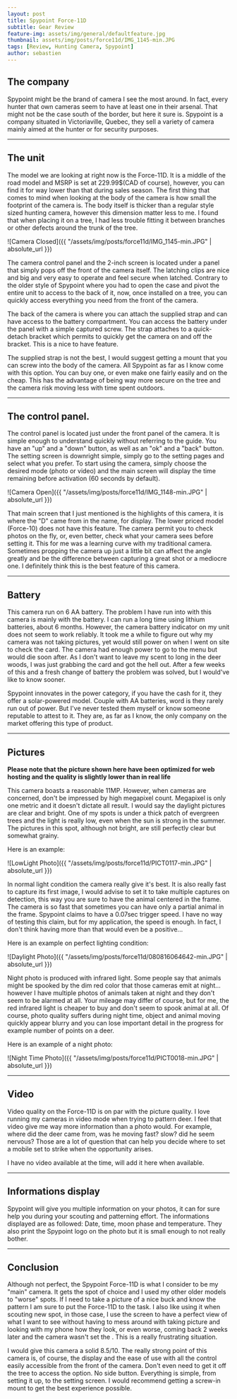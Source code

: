 ```yaml
---
layout: post
title: Spypoint Force-11D
subtitle: Gear Review
feature-img: assets/img/general/defaultfeature.jpg
thumbnail: assets/img/posts/force11d/IMG_1145-min.JPG
tags: [Review, Hunting Camera, Spypoint]
author: sebastien
---
```


## The company

Spypoint might be the brand of camera I see the most around. In fact, every hunter that own cameras seem to have at least one in their arsenal. That might not be the case south of the border, but here it sure is. Spypoint is a company situated in Victoriaville, Quebec, they sell a variety of camera mainly aimed at the hunter or for security purposes.

*****

## The unit

The model we are looking at right now is the Force-11D. It is a middle of the road model and MSRP is set at 229.99$(CAD of course), however, you can find it for way lower than that during sales season. The first thing that comes to mind when looking at the body of the camera is how small the footprint of the camera is. The body itself is thicker than a regular style sized hunting camera, however this dimension matter less to me. I found that when placing it on a tree, I had less trouble fitting it between branches or other defects around the trunk of the tree.

![Camera Closed]({{ "/assets/img/posts/force11d/IMG_1145-min.JPG" | absolute_url }})

The camera control panel and the 2-inch screen is located under a panel that simply pops off the front of the camera itself. The latching clips are nice and big and very easy to operate and feel secure when latched. Contrary to the older style of Spypoint where you had to open the case and pivot the entire unit to access to the back of it, now, once installed on a tree, you can quickly access everything you need from the front of the camera.

The back of the camera is where you can attach the supplied strap and can have access to the battery compartment. You can access the battery under the panel with a simple captured screw. The strap attaches to a quick-detach bracket which permits to quickly get the camera on and off the bracket. This is a nice to have feature.

The supplied strap is not the best, I would suggest getting a mount that you can screw into the body of the camera. All Spypoint as far as I know come with this option. You can buy one, or even make one fairly easily and on the cheap. This has the advantage of being way more secure on the tree and the camera risk moving less with time spent outdoors.

*****

## The control panel.

The control panel is located just under the front panel of the camera. It is simple enough to understand quickly without referring to the guide. You have an "up" and a "down" button, as well as an "ok" and a "back" button. The setting screen is downright simple, simply go to the setting pages and select what you prefer. To start using the camera, simply choose the desired mode (photo or video) and the main screen will display the time remaining before activation (60 seconds by default).

![Camera Open]({{ "/assets/img/posts/force11d/IMG_1148-min.JPG" | absolute_url }})

That main screen that I just mentioned is the highlights of this camera, it is where the "D" came from in the name, for display. The lower priced model (Force-10) does not have this feature. The camera permit you to check photos on the fly, or, even better, check what your camera sees before setting it. This for me was a learning curve with my traditional camera. Sometimes propping the camera up just a little bit can affect the angle greatly and be the difference between capturing a great shot or a mediocre one. I definitely think this is the best feature of this camera.

*****

## Battery

This camera run on 6 AA battery. The problem I have run into with this camera is mainly with the battery. I can run a long time using lithium batteries, about 6 months. However, the camera battery indicator on my unit does not seem to work reliably. It took me a while to figure out why my camera was not taking pictures, yet would still power on when I went on site to check the card. The camera had enough power to go to the menu but would die soon after. As I don't want to leave my scent to long in the deer woods, I was just grabbing the card and got the hell out. After a few weeks of this and a fresh change of battery the problem was solved, but I would've like to know sooner.

Spypoint innovates in the power category, if you have the cash for it, they offer a solar-powered model. Couple with AA batteries, word is they rarely run out of power. But I've never tested them myself or know someone reputable to attest to it. They are, as far as I know, the only company on the market offering this type of product.

*****

## Pictures

**Please note that the picture shown here have been optimized for web hosting and the quality is slightly lower than in real life**

This camera boasts a reasonable 11MP. However, when cameras are concerned, don't be impressed by high megapixel count. Megapixel is only one metric and it doesn't dictate all result. I would say the daylight pictures are clear and bright. One of my spots is under a thick patch of evergreen trees and the light is really low, even when the sun is strong in the summer. The pictures in this spot, although not bright, are still perfectly clear but somewhat grainy.

Here is an example:

![LowLight Photo]({{ "/assets/img/posts/force11d/PICT0117-min.JPG" | absolute_url }})

In normal light condition the camera really give it's best. It is also really fast to capture its first image, I would advise to set it to take multiple captures on detection, this way you are sure to have the animal centered in the frame. The camera is so fast that sometimes you can have only a partial animal in the frame. Spypoint claims to have a 0.07sec trigger speed. I have no way of testing this claim, but for my application, the speed is enough. In fact, I don't think having more than that would even be a positive...

Here is an example on perfect lighting condition:

![Daylight Photo]({{ "/assets/img/posts/force11d/080816064642-min.JPG" | absolute_url }})

Night photo is produced with infrared light. Some people say that animals might be spooked by the dim red color that those cameras emit at night... however I have multiple photos of animals taken at night and they don't seem to be alarmed at all. Your mileage may differ of course, but for me, the red infrared light is cheaper to buy and don't seem to spook animal at all. Of course, photo quality suffers during night time, object and animal moving quickly appear blurry and you can lose important detail in the progress for example number of points on a deer.

Here is an example of a night photo:

![Night Time Photo]({{ "/assets/img/posts/force11d/PICT0018-min.JPG" | absolute_url }})

*****

## Video

Video quality on the Force-11D is on par with the picture quality. I love running my cameras in video mode when trying to pattern deer. I feel that video give me way more information than a photo would. For example, where did the deer came from, was he moving fast? slow? did he seem nervous? Those are a lot of question that can help you decide where to set a mobile set to strike when the opportunity arises.

I have no video available at the time, will add it here when available.

*****

## Informations display

Spypoint will give you multiple information on your photos, it can for sure help you during your scouting and patterning effort. The informations displayed are as followed: Date, time, moon phase and temperature. They also print the Spypoint logo on the photo but it is small enough to not really bother.

*****

## Conclusion

Although not perfect, the Spypoint Force-11D is what I consider to be my "main" camera. It gets the spot of choice and I used my other older models to "worse" spots. If I need to take a picture of a nice buck and know the pattern I am sure to put the Force-11D to the task. I also like using it when scouting new spot, in those case, I use the screen to have a perfect view of what I want to see without having to mess around with taking picture and looking with my phone how they look, or even worse, coming back 2 weeks later and the camera wasn't set  the . This is a really frustrating situation.

I would give this camera a solid 8.5/10. The really strong point of this camera is, of course, the display and the ease of use with all the control easily accessible from the front of the camera. Don't even need to get it off the tree to access the option. No side button. Everything is simple, from setting it up, to the setting screen. I would recommend getting a screw-in mount to get the best experience possible.
